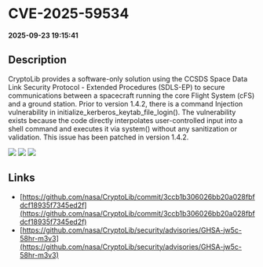 # CVE-2025-59534

**2025-09-23 19:15:41**

## Description
CryptoLib provides a software-only solution using the CCSDS Space Data Link Security Protocol - Extended Procedures (SDLS-EP) to secure communications between a spacecraft running the core Flight System (cFS) and a ground station. Prior to version 1.4.2, there is a command Injection vulnerability in initialize_kerberos_keytab_file_login(). The vulnerability exists because the code directly interpolates user-controlled input into a shell command and executes it via system() without any sanitization or validation. This issue has been patched in version 1.4.2.

![](https://img.shields.io/static/v1?label=Score&message=7.3&color=red)
![](https://img.shields.io/static/v1?label=Severity&message=HIGH&color=red)
![](https://img.shields.io/static/v1?label=CWE&message=RCE&color=green)

## Links
- [https://github.com/nasa/CryptoLib/commit/3ccb1b306026bb20a028fbfdcf18935f7345ed2f](https://github.com/nasa/CryptoLib/commit/3ccb1b306026bb20a028fbfdcf18935f7345ed2f)
- [https://github.com/nasa/CryptoLib/security/advisories/GHSA-jw5c-58hr-m3v3](https://github.com/nasa/CryptoLib/security/advisories/GHSA-jw5c-58hr-m3v3)
